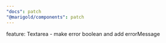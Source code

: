 ```yaml
---
"docs": patch
"@marigold/components": patch
---
```


feature: Textarea - make error boolean and add errorMessage
